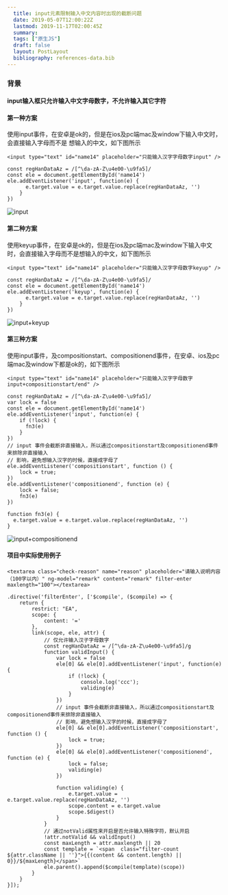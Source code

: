 ```yaml
---
  title: input元素限制输入中文内容时出现的截断问题
  date: 2019-05-07T12:00:22Z
  lastmod: 2019-11-17T02:00:45Z
  summary: 
  tags: ["原生JS"]
  draft: false
  layout: PostLayout
  bibliography: references-data.bib
---
```


### 背景
#### input输入框只允许输入中文字母数字，不允许输入其它字符

#### 第一种方案

使用input事件，在安卓是ok的，但是在ios及pc端mac及window下输入中文时，会直接输入字母而不是
想输入的中文，如下图所示

```
<input type="text" id="name14" placeholder="只能输入汉字字母数字input" />

const regHanDataAz = /[^\da-zA-Z\u4e00-\u9fa5]/
const ele = document.getElementById('name14')
ele.addEventListener('input', function(e) {
      e.target.value = e.target.value.replace(regHanDataAz, '')
    }
})
```

![input](https://user-images.githubusercontent.com/20950813/57299407-0b4fce00-7107-11e9-9a5c-55d37b1bf4f4.gif)

#### 第二种方案

使用keyup事件，在安卓是ok的，但是在ios及pc端mac及window下输入中文时，会直接输入字母而不是想输入的中文，如下图所示

```
<input type="text" id="name14" placeholder="只能输入汉字字母数字keyup" />

const regHanDataAz = /[^\da-zA-Z\u4e00-\u9fa5]/
const ele = document.getElementById('name14')
ele.addEventListener('keyup', function(e) {
      e.target.value = e.target.value.replace(regHanDataAz, '')
    }
})
```
![input+keyup](https://user-images.githubusercontent.com/20950813/57299411-0be86480-7107-11e9-86bd-8541f433a3a7.gif)

#### 第三种方案

使用input事件，及compositionstart、compositionend事件，在安卓、ios及pc端mac及window下都是ok的，如下图所示

```
<input type="text" id="name14" placeholder="只能输入汉字字母数字input+compositionstart/end" />

const regHanDataAz = /[^\da-zA-Z\u4e00-\u9fa5]/
var lock = false
const ele = document.getElementById('name14')
ele.addEventListener('input', function(e) {
    if (!lock) {
      fn3(e)
    }
})
// input 事件会截断非直接输入，所以通过compositionstart及compositionend事件来排除非直接输入
// 影响，避免想输入汉字的时候，直接成字母了
ele.addEventListener('compositionstart', function () {
    lock = true;
})
ele.addEventListener('compositionend', function (e) {
    lock = false;
    fn3(e)
})

function fn3(e) {
  e.target.value = e.target.value.replace(regHanDataAz, '')
}
```
![input+compositionend](https://user-images.githubusercontent.com/20950813/57299410-0be86480-7107-11e9-9276-a23c51965e79.gif)

<h4>项目中实际使用例子</h4>

```
<textarea class="check-reason" name="reason" placeholder="请输入说明内容（100字以内）" ng-model="remark" content="remark" filter-enter  maxlength="100"></textarea>

.directive('filterEnter', ['$compile', ($compile) => {
    return {
        restrict: "EA",
        scope: {
            content: '='
        },
        link(scope, ele, attr) {
            // 仅允许输入汉子字母数字
            const regHanDataAz = /[^\da-zA-Z\u4e00-\u9fa5]/g
            function validInput() {
                var lock = false
                ele[0] && ele[0].addEventListener('input', function(e) {
                    if (!lock) {
                        console.log('ccc');
                        validing(e)
                    }
                })
                // input 事件会截断非直接输入，所以通过compositionstart及compositionend事件来排除非直接输入
                // 影响，避免想输入汉字的时候，直接成字母了
                ele[0] && ele[0].addEventListener('compositionstart', function () {
                    lock = true;
                })
                ele[0] && ele[0].addEventListener('compositionend', function (e) {
                    lock = false;
                    validing(e)
                })

                function validing(e) {
                    e.target.value = e.target.value.replace(regHanDataAz, '')
                    scope.content = e.target.value
                    scope.$digest()
                }
            }
            // 通过notValid属性来开启是否允许输入特殊字符，默认开启
            !attr.notValid && validInput()
            const maxLength = attr.maxlength || 20
            const template = `<span  class="filter-count ${attr.className || ''}">{{(content && content.length) || 0}}/${maxLength}</span>`
            ele.parent().append($compile(template)(scope))
        }
    }
}]);
```

